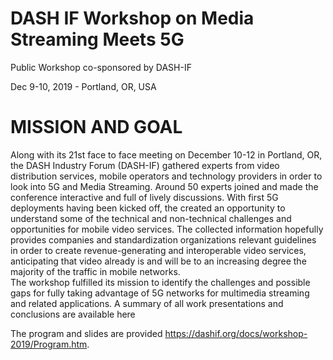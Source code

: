 

# DASH IF Workshop on Media Streaming Meets 5G

Public Workshop co-sponsored by DASH-IF

Dec 9-10, 2019 - Portland, OR, USA

# MISSION AND GOAL
Along with its 21st face to face meeting on December 10-12 in Portland, OR, the DASH Industry Forum (DASH-IF) gathered experts from video distribution services, mobile operators and technology providers in order to look into 5G and Media Streaming. Around 50 experts joined and made the conference interactive and full of lively discussions.
With first 5G deployments having been kicked off, the created an opportunity to understand some of the technical and non-technical challenges and opportunities for mobile video services. The collected information hopefully provides companies and standardization organizations relevant guidelines in order to create revenue-generating and interoperable video services, anticipating that video already is and will be to an increasing degree the majority of the traffic in mobile networks.  
The workshop fulfilled its mission to identify the challenges and possible gaps for fully taking advantage of 5G networks for multimedia streaming and related applications. A summary of all work presentations and conclusions are available here

The program and slides are provided https://dashif.org/docs/workshop-2019/Program.htm.
